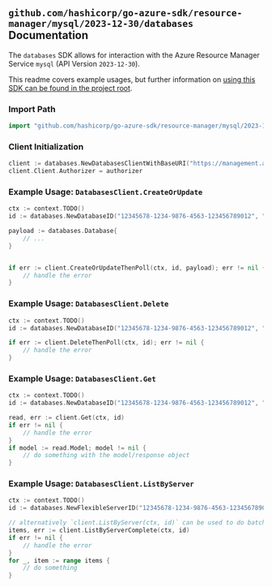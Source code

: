 
## `github.com/hashicorp/go-azure-sdk/resource-manager/mysql/2023-12-30/databases` Documentation

The `databases` SDK allows for interaction with the Azure Resource Manager Service `mysql` (API Version `2023-12-30`).

This readme covers example usages, but further information on [using this SDK can be found in the project root](https://github.com/hashicorp/go-azure-sdk/tree/main/docs).

### Import Path

```go
import "github.com/hashicorp/go-azure-sdk/resource-manager/mysql/2023-12-30/databases"
```


### Client Initialization

```go
client := databases.NewDatabasesClientWithBaseURI("https://management.azure.com")
client.Client.Authorizer = authorizer
```


### Example Usage: `DatabasesClient.CreateOrUpdate`

```go
ctx := context.TODO()
id := databases.NewDatabaseID("12345678-1234-9876-4563-123456789012", "example-resource-group", "flexibleServerValue", "databaseValue")

payload := databases.Database{
	// ...
}


if err := client.CreateOrUpdateThenPoll(ctx, id, payload); err != nil {
	// handle the error
}
```


### Example Usage: `DatabasesClient.Delete`

```go
ctx := context.TODO()
id := databases.NewDatabaseID("12345678-1234-9876-4563-123456789012", "example-resource-group", "flexibleServerValue", "databaseValue")

if err := client.DeleteThenPoll(ctx, id); err != nil {
	// handle the error
}
```


### Example Usage: `DatabasesClient.Get`

```go
ctx := context.TODO()
id := databases.NewDatabaseID("12345678-1234-9876-4563-123456789012", "example-resource-group", "flexibleServerValue", "databaseValue")

read, err := client.Get(ctx, id)
if err != nil {
	// handle the error
}
if model := read.Model; model != nil {
	// do something with the model/response object
}
```


### Example Usage: `DatabasesClient.ListByServer`

```go
ctx := context.TODO()
id := databases.NewFlexibleServerID("12345678-1234-9876-4563-123456789012", "example-resource-group", "flexibleServerValue")

// alternatively `client.ListByServer(ctx, id)` can be used to do batched pagination
items, err := client.ListByServerComplete(ctx, id)
if err != nil {
	// handle the error
}
for _, item := range items {
	// do something
}
```

